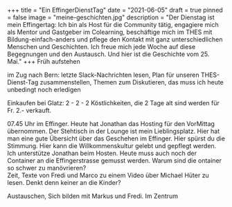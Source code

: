 +++
title = "Ein EffingerDienstTag"
date = "2021-06-05"
draft = true
pinned = false
image = "meine-geschichten.jpg"
description = "Der Dienstag ist mein Effingertag: Ich bin als Host für die Community tätig, engagiere mich als Mentor und Gastgeber im Colearning, beschäftige mich im THES mit Bildung-einfach-anders und pflege den Kontakt mit ganz unterschiedlichen Menschen und Geschichten. Ich freue mich jede Woche auf diese Begegnungen und den Austausch. Und hier ist die Geschichte vom 25. Mai."
+++
Früh aufstehen

im Zug nach Bern: letzte Slack-Nachrichten lesen, Plan für unseren THES-Dienst-Tag zusammenstellen, Themen zum Diskutieren, das muss ich heute unbedingt noch erledigen

Einkaufen bei Glatz: 2 - 2 - 2 Köstlichkeiten, die 2 Tage alt sind werden für Fr. 2.- verkauft.

07.45 Uhr im Effinger. Heute hat Jonathan das Hosting für den VorMittag übernommen. Der Stehtisch in der Lounge ist mein Lieblingsplatz. Hier hat man eine gute Übersicht über das Geschehen im Effinger. Hier spürst du die Stimmung. Hier kann die Willkommenskultur gelebt und gepflegt werden. \
Ich unterstütze Jonathan beim Hosten. Heute muss auch noch der Container an die Effingerstrasse gemusst werden. Warum sind die  ontainer so schwer zu manövrieren? \
Zeit, Texte von Fredi und Marco zu einem Video über Michael Hüter zu lesen. Denkt denn keiner an die Kinder?

Austauschen, Sich bilden mit Markus und Fredi. Im Zentrum